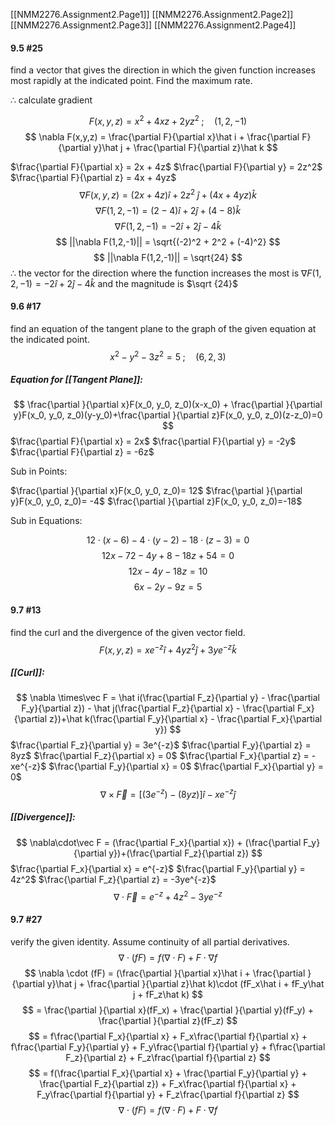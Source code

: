 [[NMM2276.Assignment2.Page1]]
[[NMM2276.Assignment2.Page2]]
[[NMM2276.Assignment2.Page3]]
[[NMM2276.Assignment2.Page4]]

#### 9.5 #25
find a vector that gives the direction in which the given function increases most rapidly at the indicated point. Find the maximum rate.

$\therefore$ calculate gradient

$$ F(x,y,z) = x^2 + 4xz + 2yz^2\;;\quad (1,2,-1) $$
$$  \nabla F(x,y,z) = \frac{\partial F}{\partial x}\hat i + \frac{\partial F}{\partial y}\hat j + \frac{\partial F}{\partial z}\hat k  $$

$\frac{\partial F}{\partial x} = 2x + 4z$
$\frac{\partial F}{\partial y} = 2z^2$
$\frac{\partial F}{\partial z} = 4x + 4yz$
$$ \nabla F(x,y,z) = (2x+4z)\hat i + 2z^2\;\hat j + (4x+4yz)\hat k $$
$$ \nabla F(1,2,-1) = (2-4)\hat i + 2\hat j + (4-8)\hat k $$
$$ \nabla F(1,2,-1) = -2\hat i + 2\hat j -4\hat k $$
$$ ||\nabla F(1,2,-1)|| = \sqrt{(-2)^2 + 2^2 + (-4)^2} $$
$$ ||\nabla F(1,2,-1)|| = \sqrt{24} $$
$\therefore$ the vector for the direction where the function increases the most is $\nabla F(1,2,-1) = -2\hat i + 2\hat j -4\hat k$ and the magnitude is $\sqrt {24}$

#### 9.6 #17
find an equation of the tangent plane to the graph of the given equation at the indicated point.
$$ x^2-y^2-3z^2 = 5\;;\quad (6,2,3) $$
##### Equation for [[Tangent Plane]]:
 $$ \frac{\partial }{\partial x}F(x_0, y_0, z_0)(x-x_0) + \frac{\partial }{\partial y}F(x_0, y_0, z_0)(y-y_0)+\frac{\partial }{\partial z}F(x_0, y_0, z_0)(z-z_0)=0 $$
$\frac{\partial F}{\partial x} = 2x$
$\frac{\partial F}{\partial y} = -2y$
$\frac{\partial F}{\partial z} = -6z$

Sub in Points:

$\frac{\partial }{\partial x}F(x_0, y_0, z_0)= 12$
$\frac{\partial }{\partial y}F(x_0, y_0, z_0)= -4$
$\frac{\partial }{\partial z}F(x_0, y_0, z_0)=-18$

Sub in Equations:

$$ 12\cdot (x-6) -4\cdot (y-2)-18\cdot (z-3) = 0 $$
$$ 12x - 72 - 4y + 8 - 18z + 54 = 0 $$
$$ 12x - 4y - 18z = 10 $$
$$ 6x - 2y - 9z = 5 $$
#### 9.7 #13
find the curl and the divergence of the given vector field.
$$ F(x,y,z) = xe^{-z}\hat i + 4yz^2\hat j + 3ye^{-z}\hat k $$
##### [[Curl]]:
$$ \nabla \times\vec F = \hat i(\frac{\partial F_z}{\partial y} - \frac{\partial F_y}{\partial z}) - \hat j(\frac{\partial F_z}{\partial x} - \frac{\partial F_x}{\partial z})+\hat k(\frac{\partial F_y}{\partial x} - \frac{\partial F_x}{\partial y}) $$
$\frac{\partial F_z}{\partial y} = 3e^{-z}$
$\frac{\partial F_y}{\partial z} = 8yz$
$\frac{\partial F_z}{\partial x} = 0$
$\frac{\partial F_x}{\partial z} = -xe^{-z}$
$\frac{\partial F_y}{\partial x} = 0$
$\frac{\partial F_x}{\partial y} = 0$
$$ \nabla \times\vec F = [(3e^{-z}) - (8yz)]\hat i - xe^{-z}\hat j $$

##### [[Divergence]]:
$$  \nabla\cdot\vec F = (\frac{\partial F_x}{\partial x}) + (\frac{\partial F_y}{\partial y})+(\frac{\partial F_z}{\partial z})  $$
$\frac{\partial F_x}{\partial x} = e^{-z}$
$\frac{\partial F_y}{\partial y} = 4z^2$
$\frac{\partial F_z}{\partial z} = -3ye^{-z}$
$$ \nabla \cdot \vec F = e^{-z} + 4z^2 - 3ye^{-z} $$

#### 9.7 #27
verify the given identity. Assume continuity of all partial derivatives.
$$ \nabla \cdot (fF) = f(\nabla \cdot F) + F\cdot \nabla f $$
$$ \nabla \cdot (fF) = (\frac{\partial }{\partial x}\hat i + \frac{\partial }{\partial y}\hat j + \frac{\partial }{\partial z}\hat k)\cdot (fF_x\hat i + fF_y\hat j + fF_z\hat k) $$
$$ = \frac{\partial }{\partial x}(fF_x) + \frac{\partial }{\partial y}(fF_y) + \frac{\partial }{\partial z}(fF_z) $$
$$ = f\frac{\partial F_x}{\partial x} + F_x\frac{\partial f}{\partial x} + f\frac{\partial F_y}{\partial y} + F_y\frac{\partial f}{\partial y} + f\frac{\partial F_z}{\partial z} + F_z\frac{\partial f}{\partial z} $$
$$ = f(\frac{\partial F_x}{\partial x} + \frac{\partial F_y}{\partial y} + \frac{\partial F_z}{\partial z}) + F_x\frac{\partial f}{\partial x} + F_y\frac{\partial f}{\partial y} + F_z\frac{\partial f}{\partial z} $$
$$ \nabla \cdot (fF) = f(\nabla \cdot F) + F\cdot \nabla f $$
